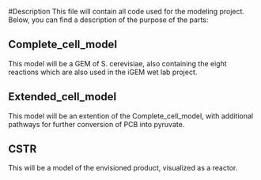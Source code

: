#Description
This file will contain all code used for the modeling project. Below, you can find a description of the purpose of the parts:

## Complete_cell_model
This model will be a GEM of S. cerevisiae, also containing the eight reactions which are also used in the iGEM wet lab project. 

## Extended_cell_model
This model will be an extention of the Complete_cell_model, with additional pathways for further conversion of PCB into pyruvate.

##  CSTR
This will be a model of the envisioned product, visualized as a reactor. 
